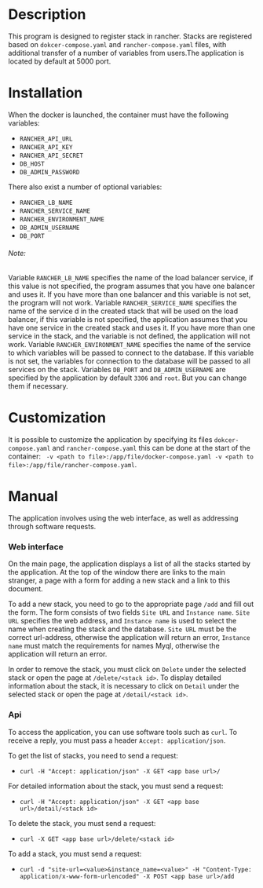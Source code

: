 # Description

This program is designed to register stack in rancher. Stacks are registered based on `dokcer-compose.yaml` and `rancher-compose.yaml` files, with additional transfer of a number of variables from users.The application is located by default at 5000 port. 

# Installation

When the docker is launched, the container must have the following variables:

- `RANCHER_API_URL`
- `RANCHER_API_KEY`
- `RANCHER_API_SECRET`
- `DB_HOST`
- `DB_ADMIN_PASSWORD`

There also exist a number of optional variables:

- `RANCHER_LB_NAME`
- `RANCHER_SERVICE_NAME`
- `RANCHER_ENVIRONMENT_NAME`
- `DB_ADMIN_USERNAME`
- `DB_PORT`

###### Note:
Variable `RANCHER_LB_NAME` specifies the name of the load balancer service, if this value is not specified, the program assumes that you have one balancer and uses it. If you have more than one balancer and this variable is not set, the program will not work.
Variable `RANCHER_SERVICE_NAME` specifies the name of the service d in the created stack that will be used on the load balancer, if this variable is not specified, the application assumes that you have one service in the created stack and uses it. If you have more than one service in the stack, and the variable is not defined, the application will not work.
Variable `RANCHER_ENVIRONMENT_NAME` specifies the name of the service to which variables will be passed to connect to the database. If this variable is not set, the variables for connection to the database will be passed to all services on the stack.
Variables `DB_PORT` and `DB_ADMIN_USERNAME` are specified by the application by default `3306` and `root`. But you can change them if necessary.

# Customization

It is possible to customize the application by specifying its files `dokcer-compose.yaml` and `rancher-compose.yaml` this can be done at the start of the container: ` -v <path to file>:/app/file/docker-compose.yaml -v <path to file>:/app/file/rancher-compose.yaml`.

# Manual

The application involves using the web interface, as well as addressing through software requests.

### Web interface

On the main page, the application displays a list of all the stacks started by the application. At the top of the window there are links to the main stranger, a page with a form for adding a new stack and a link to this document.

To add a new stack, you need to go to the appropriate page `/add` and fill out the form. The form consists of two fields `Site URL` and `Instance name`. `Site URL` specifies the web address, and `Instance name` is used to select the name when creating the stack and the database. `Site URL` must be the correct url-address, otherwise the application will return an error, `Instance name` must match the requirements for names Myql, otherwise the application will return an error.

In order to remove the stack, you must click on `Delete` under the selected stack or open the page at `/delete/<stack id>`. To display detailed information about the stack, it is necessary to click on `Detail` under the selected stack or open the page at `/detail/<stack id>`.

### Api
To access the application, you can use software tools such as `curl`. To receive a reply, you must pass a header `Accept: application/json`.

To get the list of stacks, you need to send a request:
- `curl -H "Accept: application/json" -X GET <app base url>/`

For detailed information about the stack, you must send a request:

- `curl -H "Accept: application/json" -X GET <app base url>/detail/<stack id>`

To delete the stack, you must send a request:

- `curl -X GET <app base url>/delete/<stack id>`

To add a stack, you must send a request:

- `curl -d "site-url=<value>&instance_name=<value>" -H "Content-Type: application/x-www-form-urlencoded" -X POST <app base url>/add`
